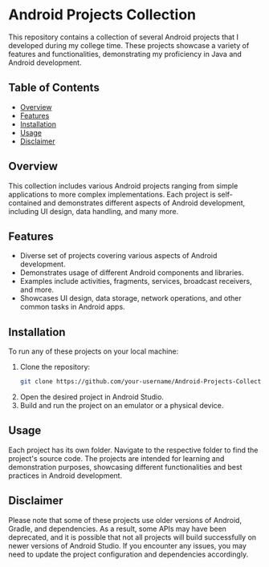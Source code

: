 # Android Projects Collection 

This repository contains a collection of several Android projects that I developed during my college time. These projects showcase a variety of features and functionalities, demonstrating my proficiency in Java and Android development.

## Table of Contents

- [Overview](#overview)
- [Features](#features)
- [Installation](#installation)
- [Usage](#usage)
- [Disclaimer](#disclaimer)

## Overview

This collection includes various Android projects ranging from simple applications to more complex implementations. Each project is self-contained and demonstrates different aspects of Android development, including UI design, data handling, and many more.

## Features

- Diverse set of projects covering various aspects of Android development.
- Demonstrates usage of different Android components and libraries.
- Examples include activities, fragments, services, broadcast receivers, and more.
- Showcases UI design, data storage, network operations, and other common tasks in Android apps.

## Installation

To run any of these projects on your local machine:

1. Clone the repository:
    ```bash
    git clone https://github.com/your-username/Android-Projects-Collection.git
    ```
2. Open the desired project in Android Studio.
3. Build and run the project on an emulator or a physical device.

## Usage

Each project has its own folder. Navigate to the respective folder to find the project's source code. The projects are intended for learning and demonstration purposes, showcasing different functionalities and best practices in Android development.


## Disclaimer

Please note that some of these projects use older versions of Android, Gradle, and dependencies. As a result, some APIs may have been deprecated, and it is possible that not all projects will build successfully on newer versions of Android Studio. If you encounter any issues, you may need to update the project configuration and dependencies accordingly.
